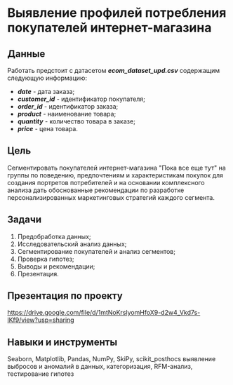 # Выявление профилей потребления покупателей интернет-магазина

## Данные
Работать предстоит с датасетом ***ecom_dataset_upd.csv*** содержащим следующую информацию:
- ***date*** - дата заказа;
- ***customer_id*** - идентификатор покупателя;
- ***order_id*** - идентификатор заказа;
- ***product*** - наименование товара;
- ***quantity*** - количество товара в заказе;
- ***price*** - цена товара.

## Цель
Сегментировать покупателей интернет-магазина "Пока все еще тут" на группы по поведению, предпочтениям и характеристикам покупок для создания портретов потребителей и на основании комплексного анализа дать обоснованные рекомендации по разработке персонализированных маркетинговых стратегий каждого сегмента.

## Задачи
1. Предобработка данных;
2. Исследовательский анализ данных;
3. Сегментирование покупателей и анализ сегментов;
4. Проверка гипотез;
5. Выводы и рекомендации;
6. Презентация.

## Презентация по проекту
https://drive.google.com/file/d/1mtNoKrslyomHfoX9-d2w4_Vkd7s-lKf9/view?usp=sharing

## Навыки и инструменты
Seaborn, Matplotlib, Pandas, NumPy, SkiPy, scikit_posthocs выявление выбросов и аномалий в данных, категоризация, RFM-анализ, тестирование гипотез

